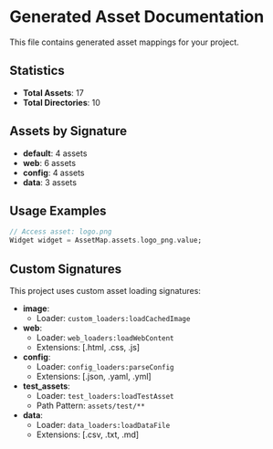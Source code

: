 # Generated Asset Documentation

This file contains generated asset mappings for your project.

## Statistics
- **Total Assets**: 17
- **Total Directories**: 10

## Assets by Signature
- **default**: 4 assets
- **web**: 6 assets
- **config**: 4 assets
- **data**: 3 assets

## Usage Examples

```dart
// Access asset: logo.png
Widget widget = AssetMap.assets.logo_png.value;
```

## Custom Signatures

This project uses custom asset loading signatures:
- **image**: 
  - Loader: `custom_loaders:loadCachedImage`
- **web**: 
  - Loader: `web_loaders:loadWebContent`
  - Extensions: [.html, .css, .js]
- **config**: 
  - Loader: `config_loaders:parseConfig`
  - Extensions: [.json, .yaml, .yml]
- **test_assets**: 
  - Loader: `test_loaders:loadTestAsset`
  - Path Pattern: `assets/test/**`
- **data**: 
  - Loader: `data_loaders:loadDataFile`
  - Extensions: [.csv, .txt, .md]

